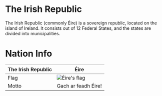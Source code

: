 # The Irish Republic
The Irish Republic (commonly Éire) is a sovereign republic, located on the island of Ireland. It consists out of 12 Federal States, and the states are divided into municipalities. 

# Nation Info
The Irish Republic | Éire
------------ | -------------
Flag | ![Éire's flag](https://upload.wikimedia.org/wikipedia/commons/thumb/2/20/St_Patrick%27s_saltire.svg/320px-St_Patrick%27s_saltire.svg.png)
Motto | Gach ar feadh Éire!

